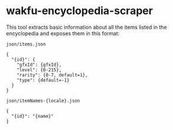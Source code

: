 # wakfu-encyclopedia-scraper

This tool extracts basic information about all the items listed in the encyclopedia and exposes them in this format:

`json/items.json`
```
{
  "{id}": {
    "gfxId": {gfxId},
    "level": {0-215},
    "rarity": {0-7, default=1},
    "type": {default=-1}
  }
}
```

`json/itemNames-{locale}.json`
```
{
  "{id}": "{name}"
}
```